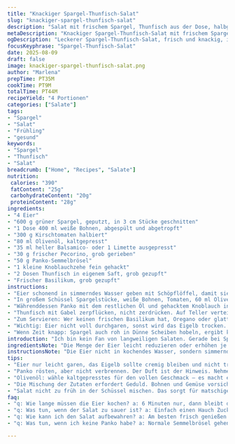 ```yaml
---
title: "Knackiger Spargel-Thunfisch-Salat"
slug: "knackiger-spargel-thunfisch-salat"
description: "Salat mit frischem Spargel, Thunfisch aus der Dose, halbgekochten Eiern, weißen Bohnen und Kirschtomaten. Die Kombination aus knuspriger Panko-Chapelure, aromatischem Knoblauch und Parmesan sorgt für Textur und Geschmack. Weißer Balsamico bringt fruchtige Säure, während Basilikum als frisches Finish dient. Die Eier werden kurz gekocht, statt hart, für cremigen Kern. Spargel bissfest, nicht matschig. Die Zutaten werden in zwei Schritten vorbereitet und kombiniert. Alternative Zutaten möglich: Kichererbsen statt weiße Bohnen, Feta statt Parmesan, Limettensaft statt Balsamico. Wichtig ist die Balance aus Säure, Fett und frischer Leichtigkeit."
metaDescription: "Knackiger Spargel-Thunfisch-Salat mit frischem Spargel, Balsamico und knusprigem Panko - ein perfekter Genuss für den Frühling"
ogDescription: "Leckerer Spargel-Thunfisch-Salat, frisch und knackig, ideal für den Sommer. Aromatisch mit einem Hauch von Balsamico und Basilikum."
focusKeyphrase: "Spargel-Thunfisch-Salat"
date: 2025-08-09
draft: false
image: knackiger-spargel-thunfisch-salat.png
author: "Marlena"
prepTime: PT35M
cookTime: PT9M
totalTime: PT44M
recipeYield: "4 Portionen"
categories: ["Salate"]
tags:
- "Spargel"
- "Salat"
- "Frühling"
- "gesund"
keywords:
- "Spargel"
- "Thunfisch"
- "Salat"
breadcrumb: ["Home", "Recipes", "Salate"]
nutrition: 
 calories: "390"
 fatContent: "25g"
 carbohydrateContent: "20g"
 proteinContent: "28g"
ingredients:
- "4 Eier"
- "600 g grüner Spargel, geputzt, in 3 cm Stücke geschnitten"
- "1 Dose 400 ml weiße Bohnen, abgespült und abgetropft"
- "300 g Kirschtomaten halbiert"
- "80 ml Olivenöl, kaltgepresst"
- "35 ml heller Balsamico- oder 1 Limette ausgepresst"
- "30 g frischer Pecorino, grob gerieben"
- "50 g Panko-Semmelbrösel"
- "1 kleine Knoblauchzehe fein gehackt"
- "2 Dosen Thunfisch in eigenem Saft, grob gezupft"
- "Frischer Basilikum, grob gezupft"
instructions:
- "Eier schonend in simmerndes Wasser geben mit Schöpflöffel, damit sie nicht platzen. Kochzeit ungefähr 6 Minuten, nicht länger, dann sollte das Eigelb noch leicht cremig sein. Spargel nach 3 Minuten ins gleiche Wasser geben, weiterköcheln, bis er gerade zart, aber noch knackig bleibt. Sofort alles in Eiswasser legen, um die Garung zu stoppen. Eier pellen unter kaltem Wasser, das hilft gegen bröckeliges Eiweiß. Eier halbieren mit scharfem Messer, nicht drücken."
- "In großem Schüssel Spargelstücke, weiße Bohnen, Tomaten, 60 ml Olivenöl, Limettensaft (oder weißen Balsamico), Pecorino mischen. Salz und Pfeffer behutsam, weil Pecorino und Thunfisch Salz liefern. Alles vorsichtig vermengen, damit Bohnen nicht zerfallen – man will Struktur behalten."
- "Währenddessen Panko mit dem restlichen Öl und gehacktem Knoblauch in eine kleine Pfanne geben. Bei mittlerer Hitze ohne Farbe annehmen zu lassen rösten, bis der Duft erscheint und die Brösel knackig werden, 4 bis 5 Minuten. Nicht zu dunkel, sonst bitter. Mit wenig Salz und Pfeffer abschmecken. Das Knoblauchöl macht den Unterschied – deshalb nicht ersetzen."
- "Thunfisch mit Gabel zerpflücken, nicht zerdrücken. Auf Teller verteilen, darüber den Salat geben. Die halbierten Eier darauf arrangieren. Dann die warme Knoblauch-Chapelure darüber streuen, das bringt Texturkontrast. Mit Basilikumblättern garnieren – frisch, leicht herb, bringt Frische in den Mund."
- "Zum Servieren: Wer keinen frischen Basilikum hat, Oregano oder glatte Petersilie nutzen. Kichererbsen eignen sich als Alternative bei den Bohnen, geben andere Süße und Textur. Pecorino kann durch Parmesan ersetzt werden, aber Pecorino ist würziger, intensiver – empfiehlt sich für mehr Umami."
- "Wichtig: Eier nicht voll durchgaren, sonst wird das Eigelb trocken. Spargel immer im Eiswasser abschrecken, sonst verliert Farbe und Biss. Zum Öl: kaltgepresstes Olivenöl für den Geschmack, keine hitzebeständige Sorte, das Bajoult den Geschmack."
- "Wenn Zeit knapp: Spargel auch roh in Dünne Scheiben hobeln, ergibt knackigen Salat, aber geht zu Lasten des milden Geschmacks. Dann aber mit wenig Balsamico säuern und länger ziehen lassen. Knoblauch im Öl kann ausgelassen werden, dann Panko pur knusprig machen ohne Geschmacksexplosion. Stimmt nicht? Zu wenig Würze? Dann noch etwas Zitronenzeste und frischen Pfeffer drüber geben."
introduction: "Ich bin kein Fan von langweiligen Salaten. Gerade bei Spargel lohnt es sich, die Garzeit genau zu treffen – zu weich, er verliert Aroma und hat keine Struktur mehr. Die halbgekochten Eier bringen eine cremige Note, die ich früher nur mit hartgekochten erreichte, aber das ist fade. Dann der Thunfisch: Ich nehme gern Dosen-Thunfisch in eigenem Saft, nicht in Öl, um die Kontrolle über den Fettgehalt zu behalten. Dafür gebe ich etwas Olivenöl frisch dazu. Bohnen lockern die Textur, Tomaten setzen fruchtige Akzente. Brotkrümel habe ich durch Panko ersetzt; das ist luftiger und knuspriger. Mit Knoblauch in Öl geröstet entfaltet das eine ganze Geschmacksebene mehr. Der Salat ist etwas rustikal, aber jeder Bissen hat Tiefe. Schon beim Braten der Champignons, äh, ich meine der Panko, riecht die Küche nach Sommer. Basilikum ist keine Option, sondern Pflicht – bringt Frische rein. Warum nicht Radieschen oder gekochte Kartoffeln? Geht, aber das ist ein anderer Salat. Hier zählt Leichtigkeit, Aroma und das richtige Knacken unter den Zähnen."
ingredientsNote: "Die Menge der Eier leicht reduzieren oder erhöhen je nach Größe. Spargel unbedingt frisch, dicker kann länger garen, dünner eher kürzer. Weiße Bohnen aus der Dose sind zeitsparend, Trockenbohnen vorher gut einweichen und weichkochen. Tomaten reif wählen, wegen der Säure. Olivenöl wirklich extra vergine, da es Aroma und Frische gibt. Heller Balsamico oder Limette als Säurequelle, je nachdem, was verfügbar ist. Pecorino hat mehr Biss als Parmesan, aber Parmesan ist leichter zugänglich. Knoblauch frisch, wenn ausgepresst oder pulverisiert wird, fehlt die Frische. Panko gibt den Crunch – normales Semmelbröseln funktionieren, sind aber dichter und weniger luftig. Thunfisch abgetropft, aber nicht total trocken, etwas Öl ist wichtig für die Bindung. Basilikum sollte frisch sein, getrocknet ist zu intensiv und trocken. Wer mag, kann Minze ergänzen, gibt Frische, macht mediterranen Eindruck."
instructionsNote: "Die Eier nicht in kochendes Wasser, sondern simmerndes, leicht siedendes, dann platzen sie nicht. Schöpflöffel hilft, sie sanft hineinzugeben und rauszunehmen. Die Kochzeit für Eier variiert mit Größe, also lieber optisch prüfen: Ein leicht elastisches Eiweiß zeigt, dass es nicht überkocht hat. Spargel ist ok, wenn man mit Gabel oder Messer leicht eindringen kann, aber immer noch bissfest ist. Eiswasser sofort, sonst quillt er nach und wird matschig. Eier und Spargel trocken tupfen, damit Dressing nicht wässrig wird. Im Salat nicht mit zu viel Öl arbeiten, sonst wird er schwer. Die Panko rösten, bis der Duft einsetzt, sonst schmeckt die Knoblauch-Note nicht. Nicht in zu heißem Öl, sonst verbrennt es schnell. Thunfisch zuletzt unterheben, damit er in großen Stücken bleibt. Auf den Tellern eher mittig anrichten, damit es gut aussieht. Die roten Eierhälften sind ein Hingucker. Basilikum zuletzt drüber, sonst wird es welk."
tips:
- "Eier nur leicht garen, das Eigelb sollte cremig bleiben und nicht trocken. Spargel ins Eiswasser geben zum Stoppen der Garung, so bleibt die Farbe. Der Moment zählt."
- "Panko rösten, aber nicht verbrennen. Der Duft ist der Hinweis. Nehme gleichmäßige Hitze, ständig rühren. Zu viel Zeit im Feuer kann Bitterkeit bringen."
- "Olivenöl: wähle kaltgepresstes für den vollen Geschmack – es macht einen riesigen Unterschied. Gutes Öl hebt alles. Auch beim Dressing kann es leicht variieren. Weiße Bohnen oder Kichererbsen, immer frisch."
- "Die Mischung der Zutaten erfordert Geduld. Bohnen und Gemüse vorsichtig vermengen, Textur darf nicht zerfallen. Ich mache das immer per Hand, wir wollen Struktur erhalten."
- "Salat nicht zu früh in der Schüssel mischen. Das sorgt für matschige Bestandteile. Gerichte sollen frisch präsentiert werden. Gut vorbereiten ist die Lösung. Spargel darf knackig bleiben."
faq:
- "q: Wie lange müssen die Eier kochen? a: 6 Minuten nur, dann bleibt das Eigelb cremig. Ansonsten wird es trocken und das ist nicht der Plan."
- "q: Was tun, wenn der Salat zu sauer ist? a: Einfach einen Hauch Zucker oder Honig hinzufügen. Neutralisiert die Säure sofort, aber nicht zu viel. Ein bisschen reicht."
- "q: Wie kann ich den Salat aufbewahren? a: Am besten frisch genießen. Restsalat hält sich mit den Eiern und Kräutern nur einen Tag im Kühlschrank. Aber aufpassen."
- "q: Was tun, wenn ich keine Panko habe? a: Normale Semmelbrösel gehen, aber sie sind dichter. Rösten im Ofen vorher, damit sie etwas Knusprigkeit bekommen. Geht auch."

---
```

